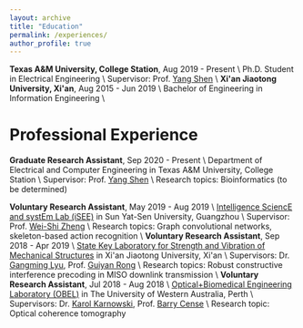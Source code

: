 ```yaml
---
layout: archive
title: "Education"
permalink: /experiences/
author_profile: true
---
```


**Texas A&M University, College Station**, Aug 2019 - Present \\
Ph.D. Student in Electrical Engineering \\
Supervisor: Prof. [Yang Shen](https://shen-lab.github.io) \\
**Xi'an Jiaotong University, Xi'an**, Aug 2015 - Jun 2019 \\
Bachelor of Engineering in Information Engineering \\
<br />

Professional Experience
=====
**Graduate Research Assistant**, Sep 2020 - Present \\
Department of Electrical and Computer Engineering in Texas A&M University, College Station \\
Supervisor: Prof. [Yang Shen](https://shen-lab.github.io) \\
Research topics:  Bioinformatics (to be determined)

**Voluntary Research Assistant**, May 2019 - Aug 2019 \\
[Intelligence SciencE and systEm Lab (iSEE)](https://www.isee-ai.cn) in Sun Yat-Sen University, Guangzhou \\
Supervisor: Prof. [Wei-Shi Zheng](https://www.isee-ai.cn/~zhwshi) \\
Research topics: Graph convolutional networks, skeleton-based action recognition \\
**Voluntary Research Assistant**, Sep 2018 - Apr 2019 \\
[State Key Laboratory for Strength and Vibration of Mechanical Structures](http://mssv.xjtu.edu.cn/) in Xi'an Jiaotong University, Xi'an \\
Supervisors: Dr. [Gangming Lyu](http://gr.xjtu.edu.cn/web/gmlv/1), Prof. [Guiyan Rong](http://gr.xjtu.edu.cn/web/yanguirong/1) \\
Research topics: Robust constructive interference precoding in MISO downlink transmission \\
**Voluntary Research Assistant**, Jul 2018 - Aug 2018 \\
[Optical+Biomedical Engineering Laboratory (OBEL)](http://obel.ee.uwa.edu.au) in The University of Western Australia, Perth \\
Supervisors: Dr. [Karol Karnowski](https://scholar.google.com/citations?user=piE2NlMAAAAJ&hl=en&oi=ao), Prof. [Barry Cense](https://scholar.google.com/citations?user=j88vA6YAAAAJ&hl=en&oi=ao) \\
Research topic: Optical coherence tomography
